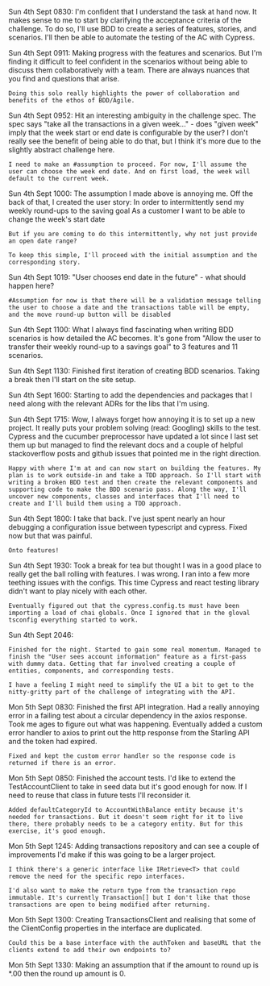Sun 4th Sept 0830: 
    I'm confident that I understand the task at hand now. It makes sense to me to start by clarifying the acceptance criteria of the challenge. To do so, I'll use BDD to create a series of features, stories, and scenarios. I'll then be able to automate the testing of the AC with Cypress. 

Sun 4th Sept 0911:
    Making progress with the features and scenarios. But I'm finding it difficult to feel confident in the scenarios without being able to discuss them collaboratively with a team. There are always nuances that you find and questions that arise. 

    Doing this solo really highlights the power of collaboration and benefits of the ethos of BDD/Agile. 

Sun 4th Sept 0952: 
    Hit an interesting ambiguity in the challenge spec. The spec says "take all the transactions in a given week..." - does "given week" imply that the week start or end date is configurable by the user? I don't really see the benefit of being able to do that, but I think it's more due to the slightly abstract challenge here. 

    I need to make an #assumption to proceed. For now, I'll assume the user can choose the week end date. And on first load, the week will default to the current week. 

Sun 4th Sept 1000: 
    The assumption I made above is annoying me. Off the back of that, I created the user story: 
        In order to intermittently send my weekly round-ups to the saving goal
        As a customer
        I want to be able to change the week's start date

    But if you are coming to do this intermittently, why not just provide an open date range? 

    To keep this simple, I'll proceed with the initial assumption and the corresponding story. 

Sun 4th Sept 1019: 
    "User chooses end date in the future" - what should happen here? 

    #Assumption for now is that there will be a validation message telling the user to choose a date and the transactions table will be empty, and the move round-up button will be disabled

Sun 4th Sept 1100:
    What I always find fascinating when writing BDD scenarios is how detailed the AC becomes. It's gone from "Allow the user to transfer their weekly round-up to a savings goal" to 3 features and 11 scenarios. 

Sun 4th Sept 1130:
    Finished first iteration of creating BDD scenarios. Taking a break then I'll start on the site setup. 

Sun 4th Sept 1600: 
    Starting to add the dependencies and packages that I need along with the relevant ADRs for the libs that I'm using. 

Sun 4th Sept 1715: 
    Wow, I always forget how annoying it is to set up a new project. It really puts your problem solving (read: Googling) skills to the test. Cypress and the cucumber preprocessor have updated a lot since I last set them up but managed to find the relevant docs and a couple of helpful stackoverflow posts and github issues that pointed me in the right direction. 

    Happy with where I'm at and can now start on building the features. My plan is to work outside-in and take a TDD approach. So I'll start with writing a broken BDD test and then create the relevant components and supporting code to make the BDD scenario pass. Along the way, I'll uncover new components, classes and interfaces that I'll need to create and I'll build them using a TDD approach. 

Sun 4th Sept 1800: 
    I take that back. I've just spent nearly an hour debugging a configuration issue between typescript and cypress. Fixed now but that was painful. 

    Onto features!

Sun 4th Sept 1930: 
    Took a break for tea but thought I was in a good place to really get the ball rolling with features. I was wrong. I ran into a few more teething issues with the configs. This time Cypress and react testing library didn't want to play nicely with each other. 

    Eventually figured out that the cypress.config.ts must have been importing a load of chai globals. Once I ignored that in the gloval tsconfig everything started to work. 

Sun 4th Sept 2046:

    Finished for the night. Started to gain some real momentum. Managed to finish the "User sees account information" feature as a first-pass with dummy data. Getting that far involved creating a couple of entities, components, and corresponding tests. 

    I have a feeling I might need to simplify the UI a bit to get to the nitty-gritty part of the challenge of integrating with the API. 


Mon 5th Sept 0830:
    Finished the first API integration. Had a really annoying error in a failing test about a circular dependency in the axios response. Took me ages to figure out what was happening. Eventually added a custom error handler to axios to print out the http response from the Starling API and the token had expired. 

    Fixed and kept the custom error handler so the response code is returned if there is an error.  

Mon 5th Sept 0850:
    Finished the account tests. I'd like to extend the TestAccountClient to take in seed data but it's good enough for now. If I need to reuse that class in future tests I'll reconsider it. 

    Added defaultCategoryId to AccountWithBalance entity because it's needed for transactions. But it doesn't seem right for it to live there, there probably needs to be a category entity. But for this exercise, it's good enough. 

Mon 5th Sept 1245: 
    Adding transactions repository and can see a couple of improvements I'd make if this was going to be a larger project. 

    I think there's a generic interface like IRetrieve<T> that could remove the need for the specific repo interfaces. 

    I'd also want to make the return type from the transaction repo immutable. It's currently Transaction[] but I don't like that those transactions are open to being modified after returning.

Mon 5th Sept 1300: 
    Creating TransactionsClient and realising that some of the ClientConfig properties in the interface are duplicated. 
    
    Could this be a base interface with the authToken and baseURL that the clients extend to add their own endpoints to? 

Mon 5th Sept 1330:
    Making an assumption that if the amount to round up is *.00 then the round up amount is 0. 